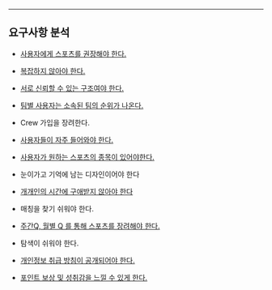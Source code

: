 ****
## 요구사항 분석

-  [사용자에게 스포츠를 권장해야 한다.](https://github.com/dhslrl321/Team_EU_PTP/blob/master/PTP_Documents/%EC%84%A4%EA%B3%84/%EC%9A%94%EA%B5%AC%EC%82%AC%ED%95%AD_%EB%B6%84%EC%84%9D/%EC%9A%94%EA%B5%AC%EC%82%AC%ED%95%AD1_%EC%82%AC%EC%9A%A9%EC%9E%90%EC%97%90%EA%B2%8C_%EC%8A%A4%ED%8F%AC%EC%B8%A0%EB%A5%BC%EA%B6%8C%EC%9E%A5%ED%95%9C%EB%8B%A4.md)

-  [복잡하지 않아야 한다.](https://github.com/dhslrl321/Team_EU_PTP/blob/master/PTP_Documents/설계/요구사항_분석/요구사항2_복잡하지_않아야한다.md)

-  [서로 신뢰할 수 있는 구조여야 한다.](https://github.com/dhslrl321/Team_EU_PTP/blob/master/PTP_Documents/%EC%84%A4%EA%B3%84/%EC%9A%94%EA%B5%AC%EC%82%AC%ED%95%AD_%EB%B6%84%EC%84%9D/%EC%9A%94%EA%B5%AC%EC%82%AC%ED%95%AD3_%EC%84%9C%EB%A1%9C_%EC%8B%A0%EB%A2%B0%ED%95%A0%EC%88%98%EC%9E%88%EB%8A%94_%EA%B5%AC%EC%A1%B0%EC%97%AC%EC%95%BC%ED%95%9C%EB%8B%A4.md)

-  [팀별 사용자는 소속된 팀의 순위가 나온다.](https://github.com/dhslrl321/Team_EU_PTP/blob/master/PTP_Documents/%EC%84%A4%EA%B3%84/%EC%9A%94%EA%B5%AC%EC%82%AC%ED%95%AD_%EB%B6%84%EC%84%9D/%EC%9A%94%EA%B5%AC%EC%82%AC%ED%95%AD4_%ED%8C%80%EB%B3%84%EC%82%AC%EC%9A%A9%EC%9E%90%EB%8A%94_%EC%86%8C%EC%86%8D%EB%90%9C%ED%8C%80%EC%9D%98_%EC%88%9C%EC%9C%84%EA%B0%80_%EB%82%98%EC%98%A8%EB%8B%A4.md)

-  Crew 가입을 장려한다.

-  [사용자들이 자주 들어와야 한다.](https://github.com/dhslrl321/Team_EU_PTP/blob/master/PTP_Documents/%EC%84%A4%EA%B3%84/%EC%9A%94%EA%B5%AC%EC%82%AC%ED%95%AD_%EB%B6%84%EC%84%9D/%EC%9A%94%EA%B5%AC%EC%82%AC%ED%95%AD6_%EC%82%AC%EC%9A%A9%EC%9E%90%EB%93%A4%EC%9D%B4_%EC%9E%90%EC%A3%BC_%EB%93%A4%EC%96%B4%EC%99%80%EC%95%BC%ED%95%9C%EB%8B%A4.md)

-  [사용자가 원하는 스포츠의 종목이 있어야한다.](https://github.com/dhslrl321/Team_EU_PTP/blob/master/PTP_Documents/%EC%84%A4%EA%B3%84/%EC%9A%94%EA%B5%AC%EC%82%AC%ED%95%AD_%EB%B6%84%EC%84%9D/%EC%9A%94%EA%B5%AC%EC%82%AC%ED%95%AD7_%EC%82%AC%EC%9A%A9%EC%9E%90%EA%B0%80_%EC%9B%90%ED%95%98%EB%8A%94_%EC%8A%A4%ED%8F%AC%EC%B8%A0%EC%A2%85%EB%AA%A9%EC%9D%B4_%EC%9E%88%EC%96%B4%EC%95%BC%ED%95%9C%EB%8B%A4.md)

-  눈이가고 기억에 남는 디자인이어야 한다

-  [개개인의 시간에 구애받지 않아야 한다](https://github.com/dhslrl321/Team_EU_PTP/blob/master/PTP_Documents/%EC%84%A4%EA%B3%84/%EC%9A%94%EA%B5%AC%EC%82%AC%ED%95%AD_%EB%B6%84%EC%84%9D/%EC%9A%94%EA%B5%AC%EC%82%AC%ED%95%AD9_%EA%B0%9C%EA%B0%9C%EC%9D%B8%EC%9D%98%20%EC%8B%9C%EA%B0%84%EC%97%90_%EA%B5%AC%EC%95%A0%EB%B0%9B%EC%A7%80%EC%95%8A%EA%B2%8C%ED%95%9C%EB%8B%A4.md)

-  매칭을 찾기 쉬워야 한다.

-  [주간Q, 월별 Q 를 통해 스포츠를 장려해야 한다.](https://github.com/dhslrl321/Team_EU_PTP/blob/master/PTP_Documents/%EC%84%A4%EA%B3%84/%EC%9A%94%EA%B5%AC%EC%82%AC%ED%95%AD_%EB%B6%84%EC%84%9D/%EC%9A%94%EA%B5%AC%EC%82%AC%ED%95%AD11_%EC%A3%BC%EA%B0%84_%EC%9B%94%EA%B4%80_%ED%80%98%EC%8A%A4%ED%8A%B8%EB%A5%BC_%ED%86%B5%ED%95%B4_%EC%8A%A4%ED%8F%AC%EC%B8%A0%ED%99%9C%EB%8F%99%EC%9D%84_%ED%95%9C%EB%8B%A4.md)

-  탐색이 쉬워야 한다.

-  [개인정보 취급 방침이 공개되어야 한다.](https://github.com/dhslrl321/Team_EU_PTP/blob/master/PTP_Documents/%EC%84%A4%EA%B3%84/%EC%9A%94%EA%B5%AC%EC%82%AC%ED%95%AD_%EB%B6%84%EC%84%9D/%EC%9A%94%EA%B5%AC%EC%82%AC%ED%95%AD13_%EA%B0%9C%EC%9D%B8%EC%A0%95%EB%B3%B4%EC%B7%A8%EA%B8%89_%EB%B0%A9%EC%B9%A8%EA%B3%B5%EA%B0%9C.md)

-  [포인트 보상 및 성취감을 느낄 수 있게 한다.](https://github.com/dhslrl321/Team_EU_PTP/blob/master/PTP_Documents/%EC%84%A4%EA%B3%84/%EC%9A%94%EA%B5%AC%EC%82%AC%ED%95%AD_%EB%B6%84%EC%84%9D/%EC%9A%94%EA%B5%AC%EC%82%AC%ED%95%AD14_%ED%8F%AC%EC%9D%B8%ED%8A%B8_%EB%B3%B4%EC%83%81_%EB%B0%8F_%EC%84%B1%EC%B7%A8.md)
